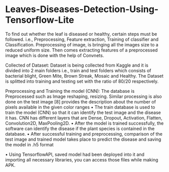 # Leaves-Diseases-Detection-Using-Tensorflow-Lite


To find out whether the leaf is diseased or healthy, certain steps must be followed. i.e., Preprocessing, Feature extraction, Training of classifier and Classification. Preprocessing of image, is bringing all the images size to a reduced uniform size. Then comes extracting features of a preprocessed image which is done with the help of Convnets. 

Collected of Dataset: Dataset is being collected from Kaggle and it is divided into 2 main folders i.e., train and test folders which consists of bacterial blight, Green Mite, Brown Streak, Mosaic and Healthy. The Dataset is splitted into training and testing set with the ratio of 80/20 respectively.

Preprocessing and Training the model (CNN): The database is Preprocessed such as Image reshaping, resizing. Similar processing is also done on the test image [8] provides the description about the number of pixels available in the given color ranges
•	The train database is used to train the model (CNN) so that it can identify the test image and the disease it has. CNN has different layers that are Dense, Dropout, Activation, Flatten, Convolution2D, MaxPooling2D. 
•	After the model is trained successfully, the software can identify the disease if the plant species is contained in the database. 
•	After successful training and preprocessing, comparison of the test image and trained model takes place to predict the disease and saving the model in .h5 format

•	Using TensorflowAPI, saved model had been deployed into it and importing all necessary libraries,  you can access those files while making APK.
